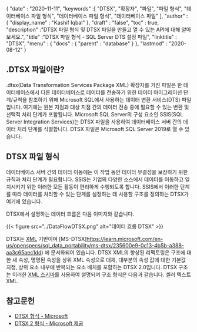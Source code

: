 {
  "date" : "2020-11-11",
  "keywords" :[ "DTSX", "확장자", "파일", "파일 형식", "데이터베이스 파일 형식", "데이터베이스 파일 형식", "데이터베이스 파일" ],
  "author" : {
    "display_name" : "Kashif Iqbal"
},
  "draft" : "false",
  "toc" : true,
  "description" :"DTSX 파일 형식 및 DTSX 파일을 만들고 열 수 있는 API에 대해 알아보세요.",
  "title" :"DTSX 파일 형식 - SQL Server DTS 설정 파일",
  "linktitle" : "DTSX",
  "menu" : {
    "docs" : {
      "parent" : "database"
}
},
  "lastmod" : "2020-08-12"
}

## .DTSX 파일이란?

.dtsx(Data Transformation Services Package XML) 확장자를 가진 파일은 한 데이터베이스에서 다른 데이터베이스로 데이터를 전송하기 위한 데이터 마이그레이션 단계/규칙을 참조하기 위해 Microsoft SQL에서 사용하는 데이터 변환 서비스(DTS) 파일입니다. 여기에는 원본 지점과 대상 지점 간의 데이터 전송 중에 필요할 수 있는 변환 및 선택적 처리 단계가 포함됩니다. Microsoft SQL Server의 구성 요소인 SSIS(SQL Server Integration Services)는 DTSX 파일을 사용하여 데이터베이스 서버 간의 데이터 처리 단계를 식별합니다. DTSX 파일은 Microsoft SQL Server 2019로 열 수 있습니다.

## DTSX 파일 형식

데이터베이스 서버 간의 데이터 이동에는 이 작업 동안 데이터 무결성을 보장하기 위한 규칙과 처리 단계가 필요합니다. SSIS는 기업의 다양한 소스에서 데이터를 이동하고 일치시키기 위한 이러한 모든 활동이 편리하게 수행되도록 합니다. SSIS에서 이러한 단계를 따라 데이터를 처리할 수 있는 단계를 설정하는 데 사용할 구조를 정의하는 DTSX가 여기에 있습니다.

DTSX에서 설명하는 데이터 흐름은 다음 이미지와 같습니다.

{{< figure src="../DataFlowDTSX.png" alt="데이터 흐름 DTSX" >}}

DTSX는 [XML](/ko/web/xml/) 기반이며 [MS-DTSX]https://learn.microsoft.com/en-us/openspecs/sql_data_portability/ms-dtsx/235600e9-0c13-4b5b-a388-aa3c65aec1dd) 에 문서화되어 있습니다. DTSX XML의 향상된 리팩토링은 구조에 대한 새 속성, 명명된 속성을 상위 XML 속성으로 대체, 대부분의 속성 값에 대한 기본값 지정, 상위 요소 내부에 반복되는 요소 배치를 포함하는 DTSX 2.0입니다. DTSX 구조는 이러한 [XML 스키마](https://learn.microsoft.com/en-us/openspecs/sql_data_portability/ms-dtsx/e5095968-26ea-4824-a717-153ccee642dc#Appendix_A_1)를 사용하여 설명되며 구조 형식은 다음과 같습니다. 셀러 텍스트 XML.

## 참고문헌

* [DTSX 형식 - Microsoft](https://learn.microsoft.com/en-us/openspecs/sql_data_portability/ms-dtsx/235600e9-0c13-4b5b-a388-aa3c65aec1dd)
* [DTSX 2 형식 - Microsoft 제공](https://learn.microsoft.com/en-us/openspecs/sql_data_portability/ms-dtsx2/fb216aa4-62ab-41c8-a6d5-5b1002739d21)

